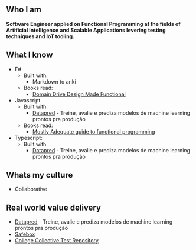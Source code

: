 ## Who I am
**Software Engineer applied on Functional Programming at the fields of Artificial Intelligence and Scalable Applications levering testing techniques and IoT tooling.**

## What I know
- F#
  - Built with:
    - Markdown to anki
  - Books read:
    - [Domain Drive Design Made Functional](https://www.goodreads.com/book/show/34921689-domain-modeling-made-functional)
- Javascript
   - Built with:
     - [Datapred](https://datarisk.io/produtos/datapred/) - Treine, avalie e prediza modelos de machine learning prontos pra produção
   - Books read:
     - [Mostly Adequate guide to functional programming](https://github.com/MostlyAdequate/mostly-adequate-guide)
- Typescript:
   - Built with
     - [Datapred](https://datarisk.io/produtos/datapred/) - Treine, avalie e prediza modelos de machine learning prontos pra produção

## Whats my culture
- Collaborative

## Real world value delivery

- [Datapred](https://datarisk.io/produtos/datapred/) - Treine, avalie e prediza modelos de machine learning prontos pra produção
- [Safebox](https://github.com/Marcos-Costa/safebox)
- [College Collective Test Repository](https://github.com/elheremes/awesome-ufma)

